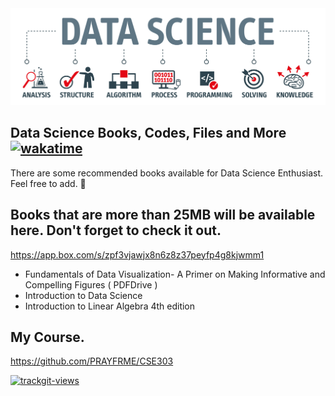 <img src="https://github.com/PRAYFRME/Data-Science/blob/main/DataScience.png?raw=true" alt="DataScience">

## Data Science Books, Codes, Files and More [![wakatime](https://wakatime.com/badge/github/PRAYFRME/Data-Science.svg)](https://wakatime.com/badge/github/PRAYFRME/Data-Science)
There are some recommended books available for Data Science Enthusiast. Feel free to add. 💝



## Books that are more than 25MB will be available here. Don't forget to check it out. 
https://app.box.com/s/zpf3vjawjx8n6z8z37peyfp4g8kjwmm1

- Fundamentals of Data Visualization- A Primer on Making Informative and Compelling Figures ( PDFDrive )
- Introduction to Data Science
- Introduction to Linear Algebra 4th edition

## My Course.
https://github.com/PRAYFRME/CSE303




<a href="https://trackgit.com">
<img src="https://us-central1-trackgit-analytics.cloudfunctions.net/token/ping/kvwvnx7y16fkykghpxgk" alt="trackgit-views" />
</a>
